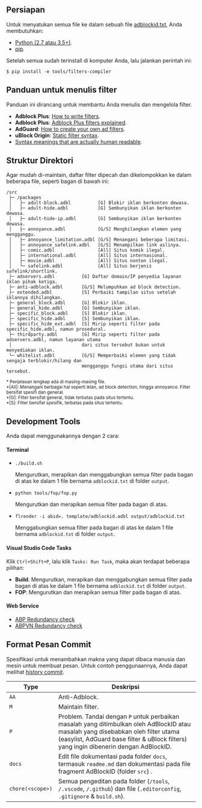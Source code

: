 ## Persiapan
Untuk menyatukan semua file ke dalam sebuah file [adblockid.txt](/output/adblockid.txt), Anda membutuhkan:

- [Python (2.7 atau 3.5+)](https://www.python.org/downloads/).
- [pip](https://pypi.org/project/pip/).

Setelah semua sudah terinstall di komputer Anda, lalu jalankan perintah ini:

`$ pip install -e tools/filters-compiler`



## Panduan untuk menulis filter

Panduan ini dirancang untuk membantu Anda menulis dan mengelola filter.

- **Adblock Plus**: [How to write filters](https://help.eyeo.com/en/adblockplus/how-to-write-filters).
- **Adblock Plus**: [Adblock Plus filters explained](https://adblockplus.org/filter-cheatsheet).
- **AdGuard**: [How to create your own ad filters](https://kb.adguard.com/en/general/how-to-create-your-own-ad-filters).
- **uBlock Origin**: [Static filter syntax](https://github.com/gorhill/uBlock/wiki/Static-filter-syntax).
- [Syntax meanings that are actually human readable](https://github.com/DandelionSprout/adfilt/blob/master/Wiki/SyntaxMeaningsThatAreActuallyHumanReadable.md).



## Struktur Direktori

Agar mudah di-maintain, daftar filter dipecah dan dikelompokkan ke dalam beberapa file, seperti bagan di bawah ini:

```
/src
 ├─ /packages
 │   ├─ adult-block.adbl          [G] Blokir iklan berkonten dewasa.
 │   ├─ adult-hide.adbl           [G] Sembunyikan iklan berkonten dewasa.
 │   ├─ adult-hide-ip.adbl        [G] Sembunyikan iklan berkonten dewasa.
 │   ├─ annoyance.adbl            [G/S] Menghilangkan elemen yang mengganggu.
 │   ├─ annoyance_limitation.adbl [G/S] Menangani beberapa limitasi.
 │   ├─ annoyance_safelink.adbl   [G/S] Menampilkan link aslinya.
 │   ├─ comic.adbl                [All] Situs komik ilegal.
 │   ├─ international.adbl        [All] Situs internasional.
 │   ├─ movie.adbl                [All] Situs nonton ilegal.
 │   └─ safelink.adbl             [All] Situs berjenis safelink/shortlink.
 ├─ adservers.adbl          [G] Daftar domain/IP penyedia layanan iklan pihak ketiga.
 ├─ anti-adblock.adbl       [G/S] Melumpuhkan ad block detection.
 ├─ extended.adbl           [S] Perbaiki tampilan situs setelah iklannya dihilangkan.
 ├─ general_block.adbl      [G] Blokir iklan.
 ├─ general_hide.adbl       [G] Sembunyikan iklan.
 ├─ specific_block.adbl     [S] Blokir iklan.
 ├─ specific_hide.adbl      [S] Sembunyikan iklan.
 ├─ specific_hide_ext.adbl  [S] Mirip seperti filter pada specific_hide.adbl, namun prosedural.
 ├─ thirdparty.adbl         [G] Mirip seperti filter pada adservers.adbl, namun layanan utama
 │                          dari situs tersebut bukan untuk menyediakan iklan.
 └─ whitelist.adbl          [G/S] Memperbaiki elemen yang tidak sengaja terblokir/hilang dan
                            mengganggu fungsi utama dari situs tersebut.
```

<sup>
* Penjelasan lengkap ada di masing-masing file. <br>
*[All]: Menangani berbagai hal seperti iklan, ad block detection, hingga annoyance. Filter bersifat spesifi dan general. <br>
*[G]: Filter bersifat general, tidak terbatas pada situs tertentu. <br>
*[S]: Filter bersifat spesifik, terbatas pada situs tertentu.
</sup>


## Development Tools

Anda dapat menggunakannya dengan 2 cara:
#### Terminal

- `./build.sh`

  Mengurutkan, merapikan dan menggabungkan semua filter pada bagan di atas ke dalam 1 file bernama `adblockid.txt` di folder `output`.

- `python tools/fop/fop.py`

  Mengurutkan dan merapikan semua filter pada bagan di atas.

- `flrender -i abid=. template/adblockid.adbl output/adblockid.txt`

  Menggabungkan semua filter pada bagan di atas ke dalam 1 file bernama `adblockid.txt` di folder `output`.

#### Visual Studio Code Tasks

Klik `Ctrl+Shift+P`, lalu klik `Tasks: Run Task`, maka akan terdapat beberapa pilihan:

- **Build**: Mengurutkan, merapikan dan menggabungkan semua filter pada bagan di atas ke dalam 1 file bernama `adblockid.txt` di folder `output`.
- **FOP**: Mengurutkan dan merapikan semua filter pada bagan di atas.

#### Web Service
- [ABP Redundancy check](https://adblockplus.org/redundancy_check)
- [ABPVN Redundancy check](https://abpvn.com/ruleChecker/redundantRuleChecker.html)

## Format Pesan Commit

Spesifikasi untuk menambahkan makna yang dapat dibaca manusia dan mesin untuk membuat pesan. Untuk contoh penggunaannya, Anda dapat melihat [history commit](https://github.com/realodix/AdBlockID/commits).

| Type   | Deskripsi |
| ------ | --------- |
| `AA`   | Anti-Adblock. |
| `M`    | Maintain filter. |
| `P`    | Problem. Tandai dengan `P` untuk perbaikan masalah yang ditimbulkan oleh AdBlockID atau masalah yang disebabkan oleh filter utama (easylist, AdGuard base filter & uBlock filters) yang ingin dibenerin dengan AdBlockID.|
| `docs` | Edit file dokumentasi pada folder `docs`, termasuk `readme.md` dan dokumentasi pada file fragment AdBlockID (folder `src`) . |
| `chore(<scope>)` | Semua pengeditan pada folder (`/tools`, `/.vscode`, `/.github`) dan file (`.editorconfig`, `.gitignore` & `build.sh`). |
